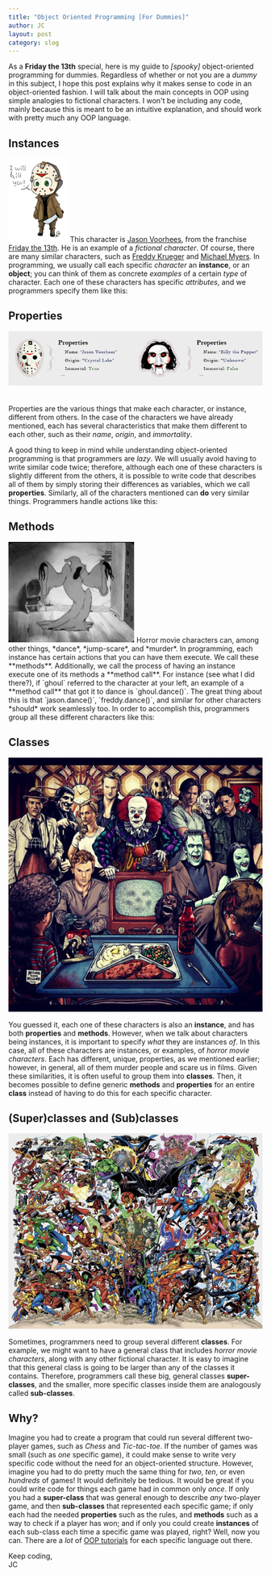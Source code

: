 ```yaml
---
title: "Object Oriented Programming [For Dummies]"
author: JC
layout: post
category: slog
---
```


As a **Friday the 13th** special, here is my guide to *[spooky]* object-oriented programming for dummies. Regardless of whether or not you are a *dummy* in this subject, I hope this post explains why it makes sense to code in an object-oriented fashion. I will talk about the main concepts in OOP using simple analogies to fictional characters. I won't be including any code, mainly because this is meant to be an intuitive explanation, and should work with pretty much any OOP language.

## Instances

![Jason Vorhees](/images/posts/2015-02-13/json.png) This character is [Jason Voorhees](http://en.wikipedia.org/wiki/Jason_Voorhees), from the franchise [Friday the 13th](http://en.wikipedia.org/wiki/Friday_the_13th_(franchise)). He is an example of a *fictional character*. Of course, there are many similar characters, such as [Freddy Krueger](http://en.wikipedia.org/wiki/Freddy_Krueger) and [Michael Myers](http://en.wikipedia.org/wiki/Michael_Myers_(Halloween)). In programming, we usually call each specific *character* an **instance**, or an **object**; you can think of them as concrete *examples* of a certain *type* of character. Each one of these characters has specific *attributes*, and we programmers specify them like this:

## Properties

<img src="/images/posts/2015-02-13/properties.png" alt="Jason Voorhees Example Properties" style="margin-bottom:20px">

Properties are the various things that make each character, or instance, different from others. In the case of the characters we have already mentioned, each has several characteristics that make them different to each other, such as their *name*, *origin*, and *immortality*. 

A good thing to keep in mind while understanding object-oriented programming is that programmers are *lazy*. We will usually avoid having to write similar code twice; therefore, although each one of these characters is slightly different from the others, it is possible to write code that describes all of them by simply storing their differences as variables, which we call **properties**. Similarly, all of the characters mentioned can **do** very similar things. Programmers handle actions like this:

## Methods

<img src="/images/posts/2015-02-13/dancing.gif" alt="Dance of Death" style="width: 250px;">
Horror movie characters can, among other things, *dance*, *jump-scare*, and *murder*. In programming, each instance has certain actions that you can have them execute. We call these **methods**. Additionally, we call the process of having an instance execute one of its methods a **method call**. For instance (see what I did there?), if `ghoul` referred to the character at your left, an example of a **method call** that got it to dance is `ghoul.dance()`. The great thing about this is that `jason.dance()`, `freddy.dance()`, and similar for other characters *should* work seamlessly too. In order to accomplish this, programmers group all these different characters like this:

## Classes

<div class="pimgcenter">
<img src="/images/posts/2015-02-13/class.jpg" alt="Horror Movie Characters"/>
</div>

You guessed it, each one of these characters is also an **instance**, and has both **properties** and **methods**. However, when we talk about characters being instances, it is important to specify *what* they are instances *of*. In this case, all of these characters are instances, or examples, of *horror movie characters*. Each has different, unique, properties, as we mentioned earlier; however, in general, all of them murder people and scare us in films. Given these similarities, it is often useful to group them into **classes**. Then, it becomes possible to define generic **methods** and **properties** for an entire **class** instead of having to do this for each specific character.

## (Super)classes and (Sub)classes

<div class="pimgcenter">
<img src="/images/posts/2015-02-13/superclass.jpg" alt="Superclass of Characters"/>
</div>

Sometimes, programmers need to group several different **classes**. For example, we might want to have a general class that includes *horror movie characters*, along with any other fictional character. It is easy to imagine that this general class is going to be larger than any of the classes it contains. Therefore, programmers call these big, general classes **super-classes**, and the smaller, more specific classes inside them are analogously called **sub-classes**.

## Why?

Imagine you had to create a program that could run several different two-player games, such as *Chess* and *Tic-tac-toe*. If the number of games was small (such as *one* specific game), it could make sense to write very specific code without the need for an object-oriented structure. However, imagine you had to do pretty much the same thing for *two*, *ten*, or even *hundreds* of games! It would definitely be tedious. It would be great if you could write code for things each game had in common only *once*. If only you had a **super-class** that was general enough to describe *any* two-player game, and then **sub-classes** that represented each specific game; if only each had the needed **properties** such as the rules, and **methods** such as a way to check if a player has won; and if only you could create **instances** of each sub-class each time a specific game was played, right? Well, now you can. There are a *lot* of [OOP tutorials](https://www.google.com/?gws_rd=ssl#q=object+oriented+programming+tutorial+%5Binsert+language+here%5D) for each specific language out there.

Keep coding,   
JC